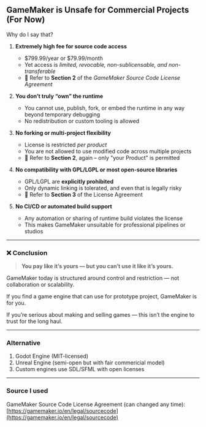 ## GameMaker is Unsafe for Commercial Projects (For Now)

Why do I say that?

1. **Extremely high fee for source code access**  
   - $799.99/year or $79.99/month  
   - Yet access is *limited, revocable, non-sublicensable, and non-transferable*  
   - 📌 Refer to **Section 2** of the *GameMaker Source Code License Agreement*

2. **You don’t truly “own” the runtime**  
   - You cannot use, publish, fork, or embed the runtime in any way beyond temporary debugging  
   - No redistribution or custom tooling is allowed

3. **No forking or multi-project flexibility**  
   - License is restricted *per product*  
   - You are not allowed to use modified code across multiple projects  
   - 📌 Refer to **Section 2**, again – only "your Product" is permitted

4. **No compatibility with GPL/LGPL or most open-source libraries**  
   - GPL/LGPL are **explicitly prohibited**  
   - Only dynamic linking is tolerated, and even that is legally risky  
   - 📌 Refer to **Section 3** of the License Agreement

5. **No CI/CD or automated build support**  
   - Any automation or sharing of runtime build violates the license  
   - This makes GameMaker unsuitable for professional pipelines or studios

---

### ❌ Conclusion
> **You pay like it’s yours — but you can’t use it like it’s yours.**

GameMaker today is structured around control and restriction — not collaboration or scalability.

If you find a game engine that can use for prototype project, GameMaker is for you.

If you’re serious about making and selling games — this isn’t the engine to trust for the long haul.

---

### Alternative

1. Godot Engine (MIT-licensed)
2. Unreal Engine (semi-open but with fair commericial model)
3. Custom engines use SDL/SFML with open licenses

---

### Source I used
GameMaker Source Code License Agreement (can changed any time): [https://gamemaker.io/en/legal/sourcecode](https://gamemaker.io/en/legal/sourcecode)
